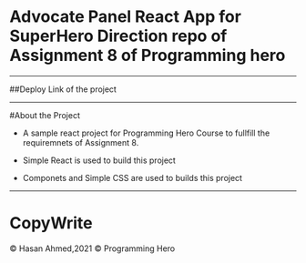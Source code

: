 # Advocate Panel React App for SuperHero Direction repo of Assignment 8 of Programming hero

---

##Deploy Link of the project

---

#About the Project

- A sample react project for Programming Hero Course to fullfill the requiremnets of Assignment 8.

- Simple React is used to build this project
- Componets and Simple CSS are used to builds this project

---

# CopyWrite

© Hasan Ahmed,2021
© Programming Hero
